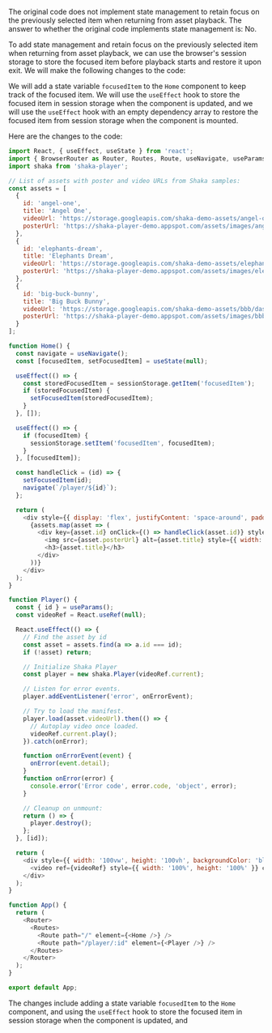 The original code does not implement state management to retain focus on the previously selected item when returning from asset playback. The answer to whether the original code implements state management is: No.

To add state management and retain focus on the previously selected item when returning from asset playback, we can use the browser's session storage to store the focused item before playback starts and restore it upon exit. We will make the following changes to the code:

We will add a state variable `focusedItem` to the `Home` component to keep track of the focused item. We will use the `useEffect` hook to store the focused item in session storage when the component is updated, and we will use the `useEffect` hook with an empty dependency array to restore the focused item from session storage when the component is mounted.

Here are the changes to the code:

```javascript
import React, { useEffect, useState } from 'react';
import { BrowserRouter as Router, Routes, Route, useNavigate, useParams } from 'react-router-dom';
import shaka from 'shaka-player';

// List of assets with poster and video URLs from Shaka samples:
const assets = [
  {
    id: 'angel-one',
    title: 'Angel One',
    videoUrl: 'https://storage.googleapis.com/shaka-demo-assets/angel-one/dash.mpd',
    posterUrl: 'https://shaka-player-demo.appspot.com/assets/images/angel-one.jpg'
  },
  {
    id: 'elephants-dream',
    title: 'Elephants Dream',
    videoUrl: 'https://storage.googleapis.com/shaka-demo-assets/elephants-dream/dash.mpd',
    posterUrl: 'https://shaka-player-demo.appspot.com/assets/images/elephants-dream.jpg'
  },
  {
    id: 'big-buck-bunny',
    title: 'Big Buck Bunny',
    videoUrl: 'https://storage.googleapis.com/shaka-demo-assets/bbb/dash.mpd',
    posterUrl: 'https://shaka-player-demo.appspot.com/assets/images/bbb.jpg'
  }
];

function Home() {
  const navigate = useNavigate();
  const [focusedItem, setFocusedItem] = useState(null);

  useEffect(() => {
    const storedFocusedItem = sessionStorage.getItem('focusedItem');
    if (storedFocusedItem) {
      setFocusedItem(storedFocusedItem);
    }
  }, []);

  useEffect(() => {
    if (focusedItem) {
      sessionStorage.setItem('focusedItem', focusedItem);
    }
  }, [focusedItem]);

  const handleClick = (id) => {
    setFocusedItem(id);
    navigate(`/player/${id}`);
  };

  return (
    <div style={{ display: 'flex', justifyContent: 'space-around', padding: '20px' }}>
      {assets.map(asset => (
        <div key={asset.id} onClick={() => handleClick(asset.id)} style={{ cursor: 'pointer', textAlign: 'center', backgroundColor: focusedItem === asset.id ? 'lightblue' : '' }}>
          <img src={asset.posterUrl} alt={asset.title} style={{ width: '300px' }} />
          <h3>{asset.title}</h3>
        </div>
      ))}
    </div>
  );
}

function Player() {
  const { id } = useParams();
  const videoRef = React.useRef(null);

  React.useEffect(() => {
    // Find the asset by id
    const asset = assets.find(a => a.id === id);
    if (!asset) return;

    // Initialize Shaka Player
    const player = new shaka.Player(videoRef.current);

    // Listen for error events.
    player.addEventListener('error', onErrorEvent);

    // Try to load the manifest.
    player.load(asset.videoUrl).then(() => {
      // Autoplay video once loaded.
      videoRef.current.play();
    }).catch(onError);

    function onErrorEvent(event) {
      onError(event.detail);
    }
    function onError(error) {
      console.error('Error code', error.code, 'object', error);
    }

    // Cleanup on unmount:
    return () => {
      player.destroy();
    };
  }, [id]);

  return (
    <div style={{ width: '100vw', height: '100vh', backgroundColor: 'black' }}>
      <video ref={videoRef} style={{ width: '100%', height: '100%' }} controls autoPlay />
    </div>
  );
}

function App() {
  return (
    <Router>
      <Routes>
        <Route path="/" element={<Home />} />
        <Route path="/player/:id" element={<Player />} />
      </Routes>
    </Router>
  );
}

export default App;
```

The changes include adding a state variable `focusedItem` to the `Home` component, and using the `useEffect` hook to store the focused item in session storage when the component is updated, and